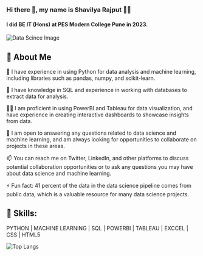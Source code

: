### Hi there 👋, my name is Shavilya Rajput 👨‍💻
#### I did  BE IT (Hons) at PES Modern College Pune in 2023. 
<img src="https://www.kdnuggets.com/wp-content/uploads/data-word-cloud.jpg" alt="Data Scince Image">

## 🚀 About Me
🚀 I have experience in using Python for data analysis and machine learning, including libraries such as pandas, numpy, and scikit-learn.

🌱 I have knowledge in SQL and experience in working with databases to extract data for analysis.

👨‍💻 I am proficient in using PowerBI and Tableau for data visualization, and have experience in creating interactive dashboards to showcase insights from data.

💬 I am open to answering any questions related to data science and machine learning, and am always looking for opportunities to collaborate on projects in these areas.

📫 You can reach me on Twitter, LinkedIn, and other platforms to discuss potential collaboration opportunities or to ask any questions you may have about data science and machine learning.

⚡ Fun fact: 41 percent of the data in the data science pipeline comes from public data, which is a valuable resource for many data science projects.
<br>

## 🤹 Skills: 
PYTHON | MACHINE LEARNING | SQL | POWERBI | TABLEAU | EXCCEL | CSS | HTML5

![Top Langs](https://github-readme-stats.vercel.app/api/top-langs/?username=anuraghazra&layout=compact)


